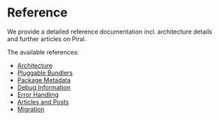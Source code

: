 # Reference

We provide a detailed reference documentation incl. architecture details and further articles on Piral.

The available references:

- [Architecture](./architecture.md)
- [Pluggable Bundlers](./bundlers.md)
- [Package Metadata](./metadata.md)
- [Debug Information](./debug.md)
- [Error Handling](./errors.md)
- [Articles and Posts](./articles.md)
- [Migration](./migration.md)
